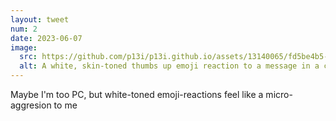 ```yaml
---
layout: tweet
num: 2
date: 2023-06-07
image:
  src: https://github.com/p13i/p13i.github.io/assets/13140065/fd5be4b5-a28e-4b46-9c62-74e872cea76d
  alt: A white, skin-toned thumbs up emoji reaction to a message in a chat app.
---
```


Maybe I'm too PC, but white-toned emoji-reactions feel like a micro-aggresion to me
